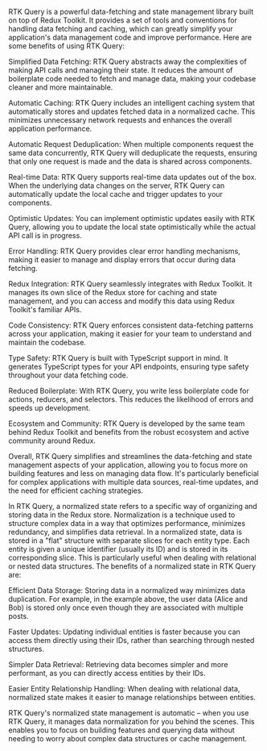 RTK Query is a powerful data-fetching and state management library built on top of Redux Toolkit. 
It provides a set of tools and conventions for handling data fetching and caching, which can greatly simplify your 
application's data management code and improve performance. Here are some benefits of using RTK Query:

Simplified Data Fetching: RTK Query abstracts away the complexities of making API calls and managing their state. It reduces 
the amount of boilerplate code needed to fetch and manage data, making your codebase cleaner and more maintainable.

Automatic Caching: RTK Query includes an intelligent caching system that automatically stores and updates fetched data in a 
normalized cache. This minimizes unnecessary network requests and enhances the overall application performance.

Automatic Request Deduplication: When multiple components request the same data concurrently, RTK Query will deduplicate the requests, 
ensuring that only one request is made and the data is shared across components.

Real-time Data: RTK Query supports real-time data updates out of the box. When the underlying data changes on the server, 
RTK Query can automatically update the local cache and trigger updates to your components.

Optimistic Updates: You can implement optimistic updates easily with RTK Query, allowing you to update the local state 
optimistically while the actual API call is in progress.

Error Handling: RTK Query provides clear error handling mechanisms, making it easier to manage and display errors that 
occur during data fetching.

Redux Integration: RTK Query seamlessly integrates with Redux Toolkit. It manages its own slice of the Redux store for caching 
and state management, and you can access and modify this data using Redux Toolkit's familiar APIs.

Code Consistency: RTK Query enforces consistent data-fetching patterns across your application, making it easier for your team 
to understand and maintain the codebase.

Type Safety: RTK Query is built with TypeScript support in mind. It generates TypeScript types for your API endpoints, ensuring 
type safety throughout your data fetching code.

Reduced Boilerplate: With RTK Query, you write less boilerplate code for actions, reducers, and selectors. This reduces the 
likelihood of errors and speeds up development.

Ecosystem and Community: RTK Query is developed by the same team behind Redux Toolkit and benefits from the robust ecosystem 
and active community around Redux.

Overall, RTK Query simplifies and streamlines the data-fetching and state management aspects of your application, allowing you to 
focus more on building features and less on managing data flow. It's particularly beneficial for complex applications with multiple 
data sources, real-time updates, and the need for efficient caching strategies.

In RTK Query, a normalized state refers to a specific way of organizing and storing data in the Redux store. Normalization is a technique used to structure complex data in a way that optimizes performance, minimizes redundancy, and simplifies data retrieval.
In a normalized state, data is stored in a "flat" structure with separate slices for each entity type. Each entity is given a unique identifier (usually its ID) and is stored in its corresponding slice. This is particularly useful when dealing with relational or nested data structures.
The benefits of a normalized state in RTK Query are:

Efficient Data Storage: Storing data in a normalized way minimizes data duplication. For example, in the example above, the user data (Alice and Bob) is stored only once even though they are associated with multiple posts.

Faster Updates: Updating individual entities is faster because you can access them directly using their IDs, rather than searching through nested structures.

Simpler Data Retrieval: Retrieving data becomes simpler and more performant, as you can directly access entities by their IDs.

Easier Entity Relationship Handling: When dealing with relational data, normalized state makes it easier to manage relationships between entities.

RTK Query's normalized state management is automatic – when you use RTK Query, it manages data normalization for you behind the scenes. This enables you to focus on building features and querying data without needing to worry about complex data structures or cache management.





